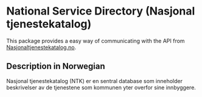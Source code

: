 # National Service Directory (Nasjonal tjenestekatalog)

This package provides a easy way of communicating with the API from [Nasjonaltjenestekatalog.no](http://www.nasjonaltjenestekatalog.no).

## Description in Norwegian
Nasjonal tjenestekatalog (NTK) er en sentral database som inneholder beskrivelser av de tjenestene som kommunen yter overfor sine innbyggere.
